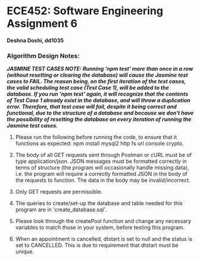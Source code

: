 # ECE452: Software Engineering Assignment 6
#### Deshna Doshi, dd1035
### Algorithm Design Notes: 

**_JASMINE TEST CASES NOTE: Running 'npm test' more than once in a row (without resetting or clearing the database) will cause the Jasmine test cases to FAIL. The reason being, on the first iteration of the test cases, the valid scheduling test case (Test Case 1), will be added to the database. If you run 'npm test' again, it will recognize that the contents of Test Case 1 already exist in the database, and will throw a duplication error. Therefore, that test case will fail, despite it being correct and functional, due to the structure of a database and because we don't have the possibility of resetting the database on every iteration of running the Jasmine test cases._**

1. Please run the following before running the code, to ensure that it functions as expected: npm install mysql2 http fs url console crypto. 

2. The body of all GET requests sent through Postman or cURL must be of type application/json. JSON messages must be formatted correctly in terms of structure (the program will occasionally handle missing data), i.e. the program will require a correctly formatted JSON in the body of the requests to function. The data in the body may be invalid/incorrect.  

3. Only GET requests are permissible. 

4. The queries to create/set-up the database and table needed for this program are in 'create_database.sql'. 

5. Please look through the createPool function and change any necessary variables to match those in your system, before testing this program. 

6. When an appointment is cancelled, dtstart is set to null and the status is set to CANCELLED. This is due to requirement that dtstart must be unique. 

